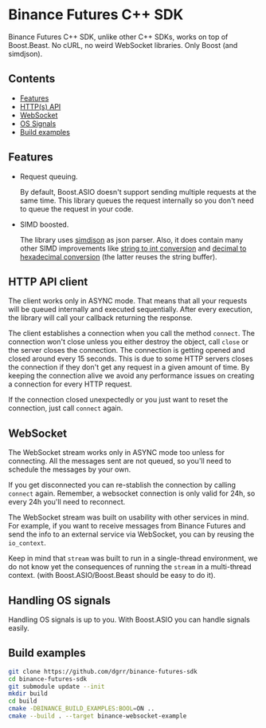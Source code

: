 ﻿# Binance Futures C++ SDK
Binance Futures C++ SDK, unlike other C++ SDKs, works on top of Boost.Beast. No cURL,
no weird WebSocket libraries. Only Boost (and simdjson).

## Contents

* [Features](#Features)
* [HTTP(s) API](#http-api-client)
* [WebSocket](#websocket)
* [OS Signals](#handling-os-signals)
* [Build examples](#buid-examples)

## Features

* Request queuing.

  By default, Boost.ASIO doesn't support sending multiple requests at the same time.
  This library queues the request internally so you don't need to queue the request
  in your code.
  
* SIMD boosted.

  The library uses [simdjson](https://github.com/simdjson/simdjson) as json parser.
  Also, it does contain many other SIMD improvements like [string to int conversion](https://github.com/dgrr/binance-futures-sdk/blob/master/include/binance/conv.hpp#L15)
  and [decimal to hexadecimal conversion](https://github.com/dgrr/binance-futures-sdk/blob/master/include/binance/conv.hpp#L103) (the latter reuses the string buffer).

## HTTP API client

The client works only in ASYNC mode. That means that all your requests will be
queued internally and executed sequentially. After every execution, the library will call your
callback returning the response.

The client establishes a connection when you call the method `connect`.
The connection won't close unless you either destroy the object, call `close`
or the server closes the connection.
The connection is getting opened and closed around every 15 seconds.
This is due to some HTTP servers closes the connection if they don't get any request
in a given amount of time.
By keeping the connection alive we avoid any performance issues on
creating a connection for every HTTP request.

If the connection closed unexpectedly or you just want to reset
the connection, just call `connect` again.

## WebSocket

The WebSocket stream works only in ASYNC mode too unless for connecting.
All the messages sent are not queued, so you'll need to schedule the messages by your own.

If you get disconnected you can re-stablish the connection by calling `connect` again.
Remember, a websocket connection is only valid for 24h, so
every 24h you'll need to reconnect.

The WebSocket stream was built on usability with other services in mind.
For example, if you want to receive messages from Binance Futures and send the info
to an external service via WebSocket, you can by reusing the `io_context`.

Keep in mind that `stream` was built to run in a single-thread environment,
we do not know yet the consequences of running the `stream` in a multi-thread
context. (with Boost.ASIO/Boost.Beast should be easy to do it).

## Handling OS signals

Handling OS signals is up to you. With Boost.ASIO you can handle signals easily.

## Build examples
```bash
git clone https://github.com/dgrr/binance-futures-sdk
cd binance-futures-sdk
git submodule update --init
mkdir build
cd build
cmake -DBINANCE_BUILD_EXAMPLES:BOOL=ON ..
cmake --build . --target binance-websocket-example
```
